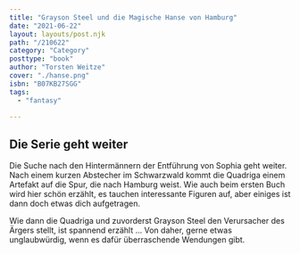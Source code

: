 ```yaml
---
title: "Grayson Steel und die Magische Hanse von Hamburg"
date: "2021-06-22"
layout: layouts/post.njk
path: "/210622"
category: "Category"
posttype: "book"
author: "Torsten Weitze"
cover: "./hanse.png"
isbn: "B07KB27SGG"
tags:
  - "fantasy"

---
```

## Die Serie geht weiter

Die Suche nach den Hintermännern der Entführung von Sophia geht weiter. Nach einem kurzen Abstecher im Schwarzwald kommt die Quadriga einem Artefakt auf die Spur, die nach Hamburg weist. Wie auch beim ersten Buch wird hier schön erzählt, es tauchen interessante Figuren auf, aber einiges ist dann doch etwas dich aufgetragen.

Wie dann die Quadriga und zuvorderst Grayson Steel den Verursacher des Ärgers stellt, ist spannend erzählt ... Von daher, gerne etwas unglaubwürdig, wenn es dafür überraschende Wendungen gibt.
